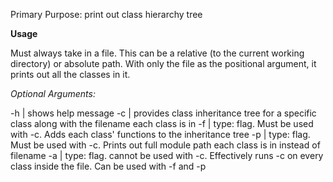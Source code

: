 Primary Purpose: print out class hierarchy tree

**Usage**

Must always take in a file. This can be a relative (to the current working directory) or absolute path. With only the file as the positional argument, it prints out all the classes in it.

_Optional Arguments:_

-h | shows help message
-c | provides class inheritance tree for a specific class along with the filename each class is in
-f | type: flag. Must be used with -c. Adds each class' functions to the inheritance tree
-p | type: flag. Must be used with -c. Prints out full module path each class is in instead of filename
-a | type: flag. cannot be used with -c. Effectively runs -c on every class inside the file. Can be used with -f and -p
